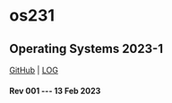 ---
---
# os231
## Operating Systems 2023-1

[GitHub](https://github.com/ByongGul/os231/) | [LOG](TXT/mylog.txt)

#### Rev 001 --- 13 Feb 2023
